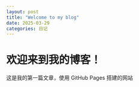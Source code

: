 ```yaml
---
layout: post
title: "Welcome to my blog"
date: 2025-03-29
categories: 日记
---
```


# 欢迎来到我的博客！

这是我的第一篇文章，使用 GitHub Pages 搭建的网站
